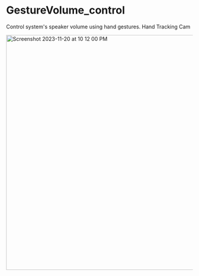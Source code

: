 # GestureVolume_control
Control system's speaker volume using hand gestures.
Hand Tracking Cam

<img width="636" alt="Screenshot 2023-11-20 at 10 12 00 PM" src="https://github.com/brahmika/GestureVolume_control/assets/59389153/b4e49c2e-a0be-4c60-8939-fc275e78ea23">
